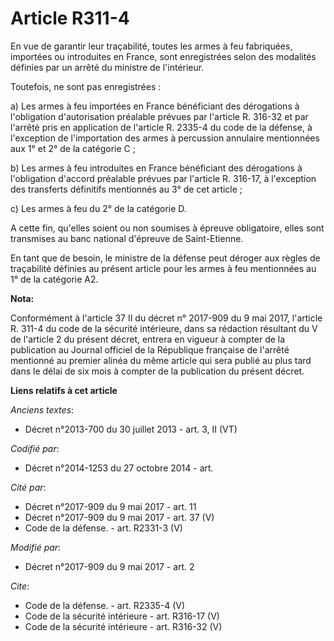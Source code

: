 # Article R311-4

En vue de garantir leur traçabilité, toutes les armes à feu fabriquées, importées ou introduites en France, sont enregistrées
selon des modalités définies par un arrêté du ministre de l'intérieur. 

Toutefois, ne sont pas enregistrées : 

a) Les armes à feu importées en France bénéficiant des dérogations à l'obligation d'autorisation préalable prévues par
l'article R. 316-32 et par l'arrêté pris en application de l'article R. 2335-4 du code de la défense, à l'exception de
l'importation des armes à percussion annulaire mentionnées aux 1° et 2° de la catégorie C ; 

b) Les armes à feu introduites en France bénéficiant des dérogations à l'obligation d'accord préalable prévues par l'article
R. 316-17, à l'exception des transferts définitifs mentionnés au 3° de cet article ; 

c) Les armes à feu du 2° de la catégorie D. 

A cette fin, qu'elles soient ou non soumises à épreuve obligatoire, elles sont transmises au banc national d'épreuve de
Saint-Etienne. 

En tant que de besoin, le ministre de la défense peut déroger aux règles de traçabilité définies au présent article pour les
armes à feu mentionnées au 1° de la catégorie A2.

**Nota:**

Conformément à l'article 37 II du décret n° 2017-909 du 9 mai 2017, l'article R. 311-4 du code de la sécurité intérieure,
dans sa rédaction résultant du V de l'article 2 du présent décret, entrera en vigueur à compter de la publication au Journal
officiel de la République française de l'arrêté mentionné au premier alinéa du même article qui sera publié au plus tard dans
le délai de six mois à compter de la publication du présent décret.

**Liens relatifs à cet article**

_Anciens textes_:

  - Décret n°2013-700 du 30 juillet 2013 - art. 3, II (VT)

_Codifié par_:

  - Décret n°2014-1253 du 27 octobre 2014 - art.

_Cité par_:

  - Décret n°2017-909 du 9 mai 2017 - art. 11
  - Décret n°2017-909 du 9 mai 2017 - art. 37 (V)
  - Code de la défense. - art. R2331-3 (V)

_Modifié par_:

  - Décret n°2017-909 du 9 mai 2017 - art. 2

_Cite_:

  - Code de la défense. - art. R2335-4 (V)
  - Code de la sécurité intérieure - art. R316-17 (V)
  - Code de la sécurité intérieure - art. R316-32 (V)
